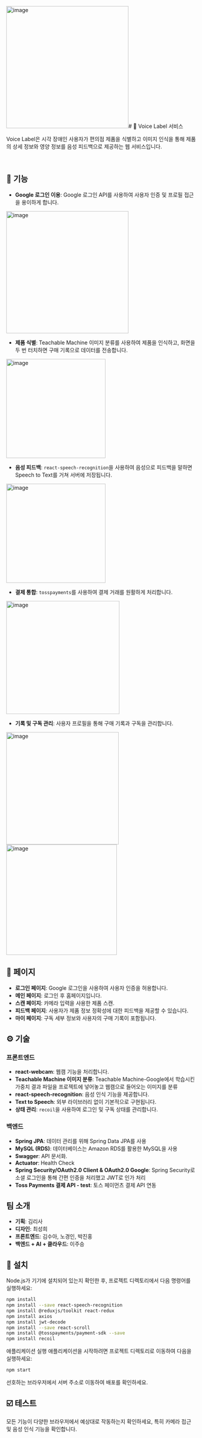 <img width="324" alt="image" src="https://github.com/user-attachments/assets/85317998-cffd-4a0b-be23-87f61ea47c1e" /># 📢 Voice Label 서비스

Voice Label은 시각 장애인 사용자가 편의점 제품을 식별하고 이미지 인식을 통해 제품의 상세 정보와 영양 정보를 음성 피드백으로 제공하는 웹 서비스입니다.

<br />

## 📎 기능

- **Google 로그인 이용**: Google 로그인 API를 사용하여 사용자 인증 및 프로필 접근을 용이하게 합니다.
<img width="324" alt="image" src="https://github.com/user-attachments/assets/6ce9d8fb-86c2-41c8-92c9-8691b3706473" />

- **제품 식별**: Teachable Machine 이미지 분류를 사용하여 제품을 인식하고, 화면을 두 번 터치하면 구매 기록으로 데이터를 전송합니다.
<img width="263" alt="image" src="https://github.com/user-attachments/assets/72c588d9-a10b-4427-83f9-f5cf7ca81fb0" />

- **음성 피드백**: `react-speech-recognition`을 사용하여 음성으로 피드백을 말하면 Speech to Text를 거쳐 서버에 저장됩니다.
<img width="263" alt="image" src="https://github.com/user-attachments/assets/bf073cc9-8fc0-47f8-bf6d-e92b1661c301" />

<br/>

- **결제 통합**: `tosspayments`를 사용하여 결제 거래를 원활하게 처리합니다.
<img width="300" alt="image" src="https://github.com/user-attachments/assets/09e90608-400a-4c75-80e0-d0d7a8af58c4" />


<br/>

- **기록 및 구독 관리**: 사용자 프로필을 통해 구매 기록과 구독을 관리합니다.
<img width="298" alt="image" src="https://github.com/user-attachments/assets/bc603520-9071-4124-97d7-e38bcd479d11" />
<img width="293" alt="image" src="https://github.com/user-attachments/assets/11fe2349-25df-4024-98d2-257de09cce45" />



## 📜 페이지

- **로그인 페이지**: Google 로그인을 사용하여 사용자 인증을 허용합니다.
- **메인 페이지**: 로그인 후 홈페이지입니다.
- **스캔 페이지**: 카메라 입력을 사용한 제품 스캔.
- **피드백 페이지**: 사용자가 제품 정보 정확성에 대한 피드백을 제공할 수 있습니다.
- **마이 페이지**: 구독 세부 정보와 사용자의 구매 기록이 포함됩니다.

## ⚙️ 기술

### 프론트엔드

- **react-webcam**: 웹캠 기능을 처리합니다.
- **Teachable Machine 이미지 분류**: Teachable Machine-Google에서 학습시킨 가중치 결과 파일을 프로젝트에 넣어놓고 웹캠으로 들어오는 이미지를 분류
- **react-speech-recognition**: 음성 인식 기능을 제공합니다.
- **Text to Speech**: 외부 라이브러리 없이 기본적으로 구현됩니다.
- **상태 관리**: `recoil`을 사용하여 로그인 및 구독 상태를 관리합니다.

### 백엔드

- **Spring JPA**: 데이터 관리를 위해 Spring Data JPA를 사용
- **MySQL (RDS)**: 데이터베이스는 Amazon RDS를 활용한 MySQL을 사용
- **Swagger**: API 문서화.
- **Actuator**: Health Check
- **Spring Security/OAuth2.0 Client & OAuth2.0 Google**: Spring Security로 소셜 로그인을 통해 간편 인증을 처리했고 JWT로 인가 처리
- **Toss Payments 결제 API - test**: 토스 페이먼츠 결제 API 연동


## 팀 소개

- **기획**: 김리사
- **디자인**: 최성희
- **프론트엔드**: 김수아, 노경인, 박진홍
- **백엔드 + AI + 클라우드**: 이주승


## 📌 설치

Node.js가 기기에 설치되어 있는지 확인한 후, 프로젝트 디렉토리에서 다음 명령어를 실행하세요:

```bash
npm install
npm install --save react-speech-recognition
npm install @reduxjs/toolkit react-redux
npm install axios
npm install jwt-decode
npm install --save react-scroll
npm install @tosspayments/payment-sdk --save
npm install recoil
```

애플리케이션 실행
애플리케이션을 시작하려면 프로젝트 디렉토리로 이동하여 다음을 실행하세요:

```bash
npm start
```
선호하는 브라우저에서 서버 주소로 이동하여 배포를 확인하세요.

## ☑️ 테스트
모든 기능이 다양한 브라우저에서 예상대로 작동하는지 확인하세요, 특히 카메라 접근 및 음성 인식 기능을 확인합니다.
